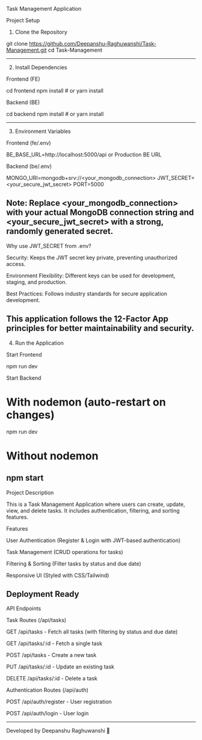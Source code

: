 Task Management Application

Project Setup

1. Clone the Repository

git clone https://github.com/Deepanshu-Raghuwanshi/Task-Management.git
cd Task-Management

---

2. Install Dependencies

Frontend (FE)

cd frontend
npm install # or yarn install

Backend (BE)

cd backend
npm install # or yarn install

---

3. Environment Variables

Frontend (fe/.env)

BE_BASE_URL=http://localhost:5000/api or Production BE URL

Backend (be/.env)

MONGO_URI=mongodb+srv://<your_mongodb_connection>
JWT_SECRET=<your_secure_jwt_secret>
PORT=5000

## Note: Replace <your_mongodb_connection> with your actual MongoDB connection string and <your_secure_jwt_secret> with a strong, randomly generated secret.

Why use JWT_SECRET from .env?

Security: Keeps the JWT secret key private, preventing unauthorized access.

Environment Flexibility: Different keys can be used for development, staging, and production.

Best Practices: Follows industry standards for secure application development.

## This application follows the 12-Factor App principles for better maintainability and security.

4. Run the Application

Start Frontend

npm run dev

Start Backend

# With nodemon (auto-restart on changes)

npm run dev

# Without nodemon

## npm start

Project Description

This is a Task Management Application where users can create, update, view, and delete tasks. It includes authentication, filtering, and sorting features.

Features

User Authentication (Register & Login with JWT-based authentication)

Task Management (CRUD operations for tasks)

Filtering & Sorting (Filter tasks by status and due date)

Responsive UI (Styled with CSS/Tailwind)

## Deployment Ready

API Endpoints

Task Routes (/api/tasks)

GET /api/tasks - Fetch all tasks (with filtering by status and due date)

GET /api/tasks/:id - Fetch a single task

POST /api/tasks - Create a new task

PUT /api/tasks/:id - Update an existing task

DELETE /api/tasks/:id - Delete a task

Authentication Routes (/api/auth)

POST /api/auth/register - User registration

POST /api/auth/login - User login

---

Developed by Deepanshu Raghuwanshi 🚀
